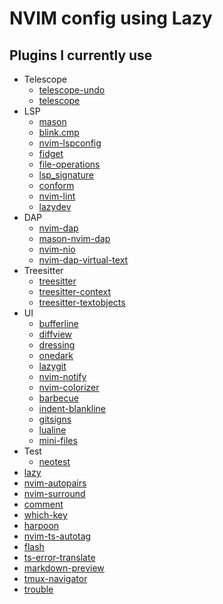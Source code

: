 # NVIM config using Lazy

## Plugins I currently use

- Telescope
    - [telescope-undo](https://github.com/debugloop/telescope-undo.nvim)
    - [telescope](https://github.com/nvim-telescope/telescope.nvim)
- LSP
    - [mason](https://github.com/williamboman/mason.nvim)
    - [blink.cmp](https://github.com/saghen/blink.cmp)
    - [nvim-lspconfig](https://github.com/neovim/nvim-lspconfig)
    - [fidget](https://github.com/j-hui/fidget.nvim)
    - [file-operations](https://github.com/antosha417/nvim-lsp-file-operations)
    - [lsp_signature](https://github.com/ray-x/lsp_signature.nvim)
    - [conform](https://github.com/stevearc/conform.nvim)
    - [nvim-lint](https://github.com/mfussenegger/nvim-lint)
    - [lazydev](https://github.com/folke/lazydev.nvim)
- DAP
    - [nvim-dap](https://github.com/mfussenegger/nvim-dap)
    - [mason-nvim-dap](https://github.com/jay-babu/mason-nvim-dap.nvim)
    - [nvim-nio](https://github.com/nvim-neotest/nvim-nio)
    - [nvim-dap-virtual-text](https://github.com/theHamsta/nvim-dap-virtual-text)
- Treesitter
    - [treesitter](https://github.com/nvim-treesitter/nvim-treesitter)
    - [treesitter-context](https://github.com/nvim-treesitter/nvim-treesitter-context)
    - [treesitter-textobjects](https://github.com/nvim-treesitter/nvim-treesitter-textobjects)
- UI
    - [bufferline](https://github.com/akinsho/bufferline.nvim)
    - [diffview](https://github.com/sindrets/diffview.nvim)
    - [dressing](https://github.com/stevearc/dressing.nvim)
    - [onedark](https://github.com/navarasu/onedark.nvim)
    - [lazygit](https://github.com/jesseduffield/lazygit)
    - [nvim-notify](https://github.com/rcarriga/nvim-notify)
    - [nvim-colorizer](https://github.com/norcalli/nvim-colorizer.lua)
    - [barbecue](https://github.com/utilyre/barbecue.nvim)
    - [indent-blankline](https://github.com/lukas-reineke/indent-blankline.nvim)
    - [gitsigns](https://github.com/lewis6991/gitsigns.nvim)
    - [lualine](https://github.com/nvim-lualine/lualine.nvim)
    - [mini-files](https://github.com/echasnovski/mini.files)
- Test
    - [neotest](https://github.com/nvim-neotest/neotest)
- [lazy](https://github.com/folke/lazy.nvim)
- [nvim-autopairs](https://github.com/windwp/nvim-autopairs)
- [nvim-surround](https://github.com/kylechui/nvim-surround)
- [comment](https://github.com/numToStr/Comment.nvim)
- [which-key](https://github.com/folke/which-key.nvim)
- [harpoon](https://github.com/ThePrimeagen/harpoon)
- [nvim-ts-autotag](https://github.com/windwp/nvim-ts-autotag)
- [flash](https://github.com/folke/flash.nvim)
- [ts-error-translate](https://github.com/dmmulroy/ts-error-translator.nvim)
- [markdown-preview](https://github.com/iamcco/markdown-preview.nvim)
- [tmux-navigator](https://github.com/christoomey/vim-tmux-navigator)
- [trouble](https://github.com/folke/trouble.nvim)
